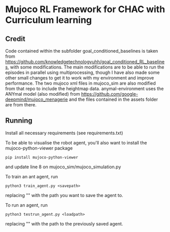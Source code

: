 # Mujoco RL Framework for CHAC with Curriculum learning

## Credit
Code contained within the subfolder goal_conditioned_baselines is taken from https://github.com/knowledgetechnologyuhh/goal_conditioned_RL_baselines, with some modifications. The main modifications are to be able to run the episodes in parallel using multiprocessing, though I have also made some other small changes to get it to work with my environment and improve performance. The two mujoco xml files in mujoco_sim are also modified from that repo to include the heightmap data. anymal-environment uses the ANYmal model (also modified) from https://github.com/google-deepmind/mujoco_menagerie and the files contained in the assets folder are from there.

## Running
Install all necessary requirements (see requirements.txt)

To be able to visualise the robot agent, you'll also want to install the mujoco-python-viewer package
```
pip install mujoco-python-viewer
```

and update line 8 on mujoco_sim/mujoco_simulation.py


To train an ant agent, run 

```
python3 train_agent.py <savepath>
```

replacing "<savepath>" with the path you want to save the agent to.

To run an agent, run

```
python3 testrun_agent.py <loadpath>
```

replacing "<loadpath>" with the path to the previously saved agent.

